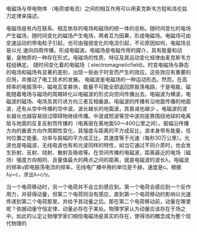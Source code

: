 电磁场与带电物体 （电荷或电流）之间的相互作用可以用麦克斯韦方程和洛伦兹力定律来描述。


电磁场是有内在联系、相互依存的电场和磁场的统一体的总称。随时间变化的电场产生磁场，随时间变化的磁场产生电场，两者互为因果，形成电磁场。电磁场可由变速运动的带电粒子引起，也可由强弱变化的电流引起，不论原因如何，电磁场总是以光 速向四周传播，形成电磁波。电磁场是电磁作用的媒介，具有能量和动量，是物质的一种存在形式。电磁场的性质、特征及其运动变化规律由麦克斯韦方程组确定。
随时间变化着的电磁场（ electromagneticfield)。时变电磁场与静态的电场和磁场有显著的差别，出现一些由于时变而产生的效应。这些效应有重要的应用，并推动了电工技术的发展。
电磁波是电磁场的一种运动形态。然而，在高频率的电振荡中，磁电互变甚快，能量不可能全部返回原振荡电路，于是电能、磁能随着电场与磁场的周期转化以电磁波的形式向空间传播出去。电磁波为横波，电磁波的磁场、电场及其行进方向三者互相垂直。电磁波的传播有沿地面传播的地面波，还有从空中传播的空中波。波长越长的地面波，其衰减也越少 。电磁波的波长越长也越容易绕过障碍物继续传播。中波或短波等空中波则是靠围绕地球的电离层与地面的反复反射而传播的（电离层在离地面50～400公里之间）。振幅沿传播方向的垂直方向作周期性变化，其强度与距离的平方成反比，波本身带有能量，任何位置之能量、功率与振幅的平方成正比，其速度等于光速（每秒30万公里）。光波也是电磁波，无线电波也有和光波同样的特性，如当它通过不同介质时，也会发生折射、反射、绕射、散射及吸收等。在空间传播的电磁波，距离最近的电场（磁场）强度方向相同、且量值最大的两点之间的距离，就是电磁波的波长λ。电磁波的频率γ即电振荡电流的频率，无线电广播中用的单位是千赫，速度是c。根据λγ=c，求出λ=c/γ。


当一个电荷移动时，另一个电荷并不会立刻感应到。第一个电荷会感应到一个反作用力，并获得动量，但第二个电荷则没有感应，直到第一个电荷移动的影响以光速传递到第二个电荷那里，并给予其动量之后。那在第二个电荷移动前，动量在哪里呢？依据动量守恒定律，动量必存在于某处。物理学家认为动量应该存在于场之中。如此的认定让物理学家们相信电磁场是真实的存在，使得场的概念成为整个现代物理的
